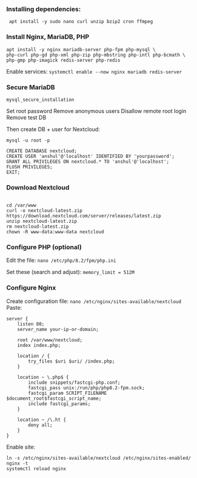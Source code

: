 ### Installing dependencies:
` apt install -y sudo nano curl unzip bzip2 cron ffmpeg`

### Install Nginx, MariaDB, PHP
```
apt install -y nginx mariadb-server php-fpm php-mysql \
php-curl php-gd php-xml php-zip php-mbstring php-intl php-bcmath \
php-gmp php-imagick redis-server php-redis
``` 
Enable services:
`systemctl enable --now nginx mariadb redis-server`

### Secure MariaDB
` mysql_secure_installation `

Set root password
Remove anonymous users
Disallow remote root login
Remove test DB

Then create DB + user for Nextcloud:

```
mysql -u root -p

CREATE DATABASE nextcloud;
CREATE USER 'anshul'@'localhost' IDENTIFIED BY 'yourpassword';
GRANT ALL PRIVILEGES ON nextcloud.* TO 'anshul'@'localhost';
FLUSH PRIVILEGES;
EXIT;
```

### Download Nextcloud
```

cd /var/www
curl -o nextcloud-latest.zip https://download.nextcloud.com/server/releases/latest.zip
unzip nextcloud-latest.zip
rm nextcloud-latest.zip
chown -R www-data:www-data nextcloud
```

### Configure PHP (optional)
Edit the file:
`nano /etc/php/8.2/fpm/php.ini` 

Set these (search and adjust):
`memory_limit = 512M`


### Configure Nginx
Create configuration file:
`nano /etc/nginx/sites-available/nextcloud`
Paste:
```
server {
    listen 80;
    server_name your-ip-or-domain;

    root /var/www/nextcloud;
    index index.php;

    location / {
        try_files $uri $uri/ /index.php;
    }

    location ~ \.php$ {
        include snippets/fastcgi-php.conf;
        fastcgi_pass unix:/run/php/php8.2-fpm.sock;
        fastcgi_param SCRIPT_FILENAME $document_root$fastcgi_script_name;
        include fastcgi_params;
    }

    location ~ /\.ht {
        deny all;
    }
}

```

Enable site:
```
ln -s /etc/nginx/sites-available/nextcloud /etc/nginx/sites-enabled/
nginx -t
systemctl reload nginx

```
